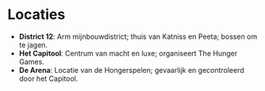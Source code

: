 # Locaties

- **District 12**: Arm mijnbouwdistrict; thuis van Katniss en Peeta; bossen om te jagen.
- **Het Capitool**: Centrum van macht en luxe; organiseert The Hunger Games.
- **De Arena**: Locatie van de Hongerspelen; gevaarlijk en gecontroleerd door het Capitool.
